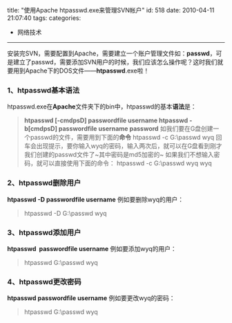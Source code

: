 title: "使用Apache htpasswd.exe来管理SVN帐户"
id: 518
date: 2010-04-11 21:07:40
tags: 
categories: 
- 网络技术
---

安装完SVN，需要配置到Apache，需要建立一个账户管理文件如：**passwd**，可是建立了passwd，需要添加SVN用户的时候，我们应该怎么操作呢？这时我们就要用到Apache下的DOS文件——**htpasswd**.exe啦！

### 1、htpasswd基本语法

htpasswd.exe在**Apache**文件夹下的bin中，htpasswd的基本**语法**是：
> **htpasswd [-cmdpsD] passwordfile username
> htpasswd -b[cmdpsD] passwordfile username password**
如我们要在G盘创建一个passwd的文件，需要用到下面的**命令**
> htpasswd -c G:\\passwd wyq
回车会出现提示，要你输入wyq的密码，输入两次后，就可以在G盘看到刚才我们创建的passwd文件了~其中密码是md5加密的~
如果我们不想输入密码，就可以直接使用下面的命令：
> htpasswd -c G:\\passwd wyq wyq
<!--more-->

### 2、htpasswd删除用户

**htpasswd -D passwordfile username**
例如要删除wyq的用户：
> htpasswd -D G:\\passwd wyq

### 3、htpasswd添加用户

**htpasswd  passwordfile username**
例如要添加wyq的用户：
> htpasswd G:\\passwd wyq

### 4、htpasswd更改密码

**htpasswd passwordfile username**
例如要更改wyq的密码：
> htpasswd G:\\passwd wyq